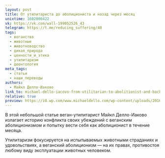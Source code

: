```yaml
---
layout: post
title: От утилитариста до аболициониста и назад через месяц
unixtime: 1602000422
vk: https://vk.com/wall-199052526_43
telegram: https://t.me/reducing_suffering/40
tags:
  - веганство
  - животные
  - животноводство
  - дикая_природа
  - ценности_и_этика
  - утилитаризм
  - деонтология
meta_tags:
  - статьи
  - наши_переводы
authors:
  - Майкл Делло-Иаково
link_to: michael-dello-iacovo-from-utilitarian-to-abolitionist-and-back-in-a-month.html
relative: true
preview: https://i0.wp.com/www.michaeldello.com/wp-content/uploads/2016/08/francione.jpg?resize=825%2C510&amp;ssl=1
---
```

В этой небольшой статье веган-утилитарист Майкл Делло-Иаково излагает историю конфликта своих убеждений с веганским аболиционизмом и попытку вести себя как аболиционист в течение месяца.

Утилитаризм фокусируется на испытываемых животными страданиях и удовольствиях, а веганский аболиционизм — на их правах, противостоя любому виду эксплуатации животных человеком.
